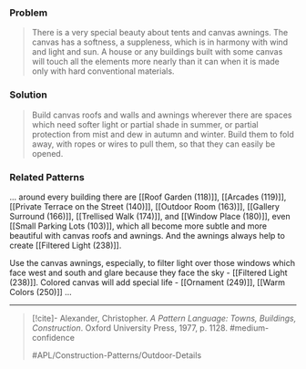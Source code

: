 ### Problem
>There is a very special beauty about tents and canvas awnings. The canvas has a softness, a suppleness, which is in harmony with wind and light and sun. A house or any buildings built with some canvas will touch all the elements more nearly than it can when it is made only with hard conventional materials.

### Solution
>Build canvas roofs and walls and awnings wherever there are spaces which need softer light or partial shade in summer, or partial protection from mist and dew in autumn and winter. Build them to fold away, with ropes or wires to pull them, so that they can easily be opened.

### Related Patterns
... around every building there are [[Roof Garden (118)]], [[Arcades (119)]], [[Private Terrace on the Street (140)]], [[Outdoor Room (163)]], [[Gallery Surround (166)]], [[Trellised Walk (174)]], and [[Window Place (180)]], even [[Small Parking Lots (103)]], which all become more subtle and more beautiful with canvas roofs and awnings. And the awnings always help to create [[Filtered Light (238)]].

Use the canvas awnings, especially, to filter light over those windows which face west and south and glare because they face the sky - [[Filtered Light (238)]]. Colored canvas will add special life - [[Ornament (249)]], [[Warm Colors (250)]] ...

---

> [!cite]- Alexander, Christopher. _A Pattern Language: Towns, Buildings, Construction_. Oxford University Press, 1977, p. 1128.
> #medium-confidence
>
> #APL/Construction-Patterns/Outdoor-Details
